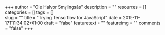 +++
author = "Ole Halvor Smylingsås"
description = ""
resources = []
categories = []
tags = []     
slug = ""
title = "Trying Tensorflow for JavaScript"
date = 2019-11-17T11:34:02+01:00
draft = "false"
featuretext = ""
featureimg = ""
comments = "false"
+++